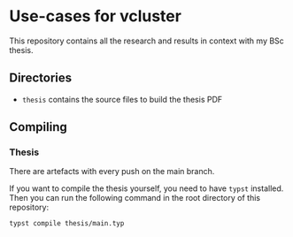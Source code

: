 # Use-cases for vcluster

This repository contains all the research and results in context with my BSc thesis.

## Directories

- `thesis` contains the source files to build the thesis PDF

## Compiling

### Thesis

There are artefacts with every push on the main branch.

If you want to compile the thesis yourself, you need to have `typst` installed.
Then you can run the following command in the root directory of this repository:

```bash
typst compile thesis/main.typ
```
